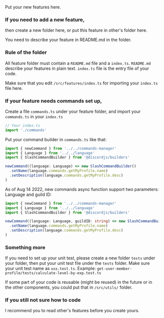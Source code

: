 Put your new features here. 

### If you need to add a new feature, 
then create a new folder here, or put this feature in other's folder here. 

You need to describe your feature in README.md in the folder. 

### Rule of the folder
All feature folder must contain a ```README.md``` file and a ```index.ts```. ```README.md``` describe your features in plain text. ```index.ts``` file is the entry file of your code. 

Make sure that you edit ```/src/features/index.ts``` for importing your  ```index.ts``` file here. 

### If your feature needs commands set up, 

Create a file ```commands.ts``` under your feature folder, and import your ```commands.ts``` in your ```index.ts```
```typescript
// Your index.ts
import './commands'
```

Put your command builder in ```commands.ts``` like that:

```typescript
import { newCommand } from '../../commands-manager'
import { Language } from '../../language'
import { SlashCommandBuilder } from '@discordjs/builders'

newCommand((language: Language) => new SlashCommandBuilder()
  .setName(language.commands.getMyProfile.name)
  .setDescription(language.commands.getMyProfile.desc)
)
```

As of Aug 14 2022, new commands async function support two parameters: Language and guild ID:

```typescript
import { newCommand } from '../../commands-manager'
import { Language } from '../../language'
import { SlashCommandBuilder } from '@discordjs/builders'

newCommand((language: Language, guildID: string) => new SlashCommandBuilder()
  .setName(language.commands.getMyProfile.name)
  .setDescription(language.commands.getMyProfile.desc)
)
```


### Something more
If you need to set up your unit test, please create a new folder ```tests``` under your folder, then put your unit test file under the ```tests``` folder. Make sure your unit test name as ```xxx.test.ts```. Example: ```get-user-member-profile/tests/calculate-level-by-exp.test.ts```

If some part of your code is reusable (might be reused) in the future or in the other components, you could put that in ```/src/utils/``` folder. 


### If you still not sure how to code

I recommend you to read other's features before you create yours. 
